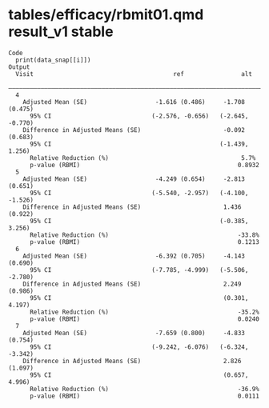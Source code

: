 # tables/efficacy/rbmit01.qmd result_v1 stable

    Code
      print(data_snap[[i]])
    Output
      Visit                                       ref                alt       
      —————————————————————————————————————————————————————————————————————————
      4                                                                        
        Adjusted Mean (SE)                   -1.616 (0.486)     -1.708 (0.475) 
          95% CI                            (-2.576, -0.656)   (-2.645, -0.770)
        Difference in Adjusted Means (SE)                       -0.092 (0.683) 
          95% CI                                               (-1.439, 1.256) 
          Relative Reduction (%)                                     5.7%      
          p-value (RBMI)                                            0.8932     
      5                                                                        
        Adjusted Mean (SE)                   -4.249 (0.654)     -2.813 (0.651) 
          95% CI                            (-5.540, -2.957)   (-4.100, -1.526)
        Difference in Adjusted Means (SE)                       1.436 (0.922)  
          95% CI                                               (-0.385, 3.256) 
          Relative Reduction (%)                                    -33.8%     
          p-value (RBMI)                                            0.1213     
      6                                                                        
        Adjusted Mean (SE)                   -6.392 (0.705)     -4.143 (0.690) 
          95% CI                            (-7.785, -4.999)   (-5.506, -2.780)
        Difference in Adjusted Means (SE)                       2.249 (0.986)  
          95% CI                                                (0.301, 4.197) 
          Relative Reduction (%)                                    -35.2%     
          p-value (RBMI)                                            0.0240     
      7                                                                        
        Adjusted Mean (SE)                   -7.659 (0.800)     -4.833 (0.754) 
          95% CI                            (-9.242, -6.076)   (-6.324, -3.342)
        Difference in Adjusted Means (SE)                       2.826 (1.097)  
          95% CI                                                (0.657, 4.996) 
          Relative Reduction (%)                                    -36.9%     
          p-value (RBMI)                                            0.0111     

